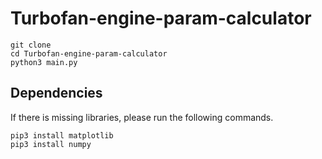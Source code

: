 # Turbofan-engine-param-calculator

```
git clone 
cd Turbofan-engine-param-calculator
python3 main.py
```

## Dependencies

If there is missing libraries, please run the following commands.

```
pip3 install matplotlib
pip3 install numpy
```
